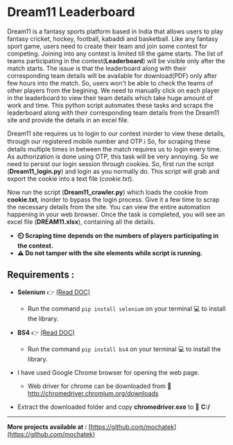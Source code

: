 # Dream11 Leaderboard

Dream11 is a fantasy sports platform based in India that allows users to play fantasy cricket, hockey, football, kabaddi and basketball.
Like any fantasy sport game, users need to create their team and join some contest for competing. Joining into any contest is limited till
the game starts. The list of teams participating in the contest(**Leaderboard**) will be visible only after the match starts. The issue is
that the leaderboard along with their corresponding team details will be available for download(PDF) only after few hours into the match.
So, users won't be able to check the teams of other players from the begining. We need to manually click on each player in the leaderboard 
to view their team details which take huge amount of work and time. This python script automates these tasks and scraps the leaderboard 
along with their corresponding team details from the Dream11 site and provide the details in an excel file.

Dream11 site requires us to login to our contest inorder to view these details, through our registered mobile number and OTP.:information_source:
So, for scraping these details multiple times in between the match requires us to login every time. As authorization is done using OTP, 
this task will be very annoying. So we need to persist our login session through cookies. So, first run the script (**Dream11_login.py**)
and login as you normally do. This script will grab and export the cookie into a text file (*cookie.txt*).

Now run the script (**Dream11_crawler.py**) which loads the cookie from **cookie.txt**, inorder to bypass the login process.
Give it a few time to scrap the necessary details from the site. You can view the entire automation happening in your web browser.
Once the task is completed, you will see an excel file (**DREAM11.xlsx**), containing all the details.

- **:timer_clock: Scraping time depends on the numbers of players participating in the contest.**
- **:warning: Do not tamper with the site elements while script is running.**

## Requirements :
  - **Selenium**  :point_right: [(Read DOC)](https://selenium-python.readthedocs.io/)
      * Run the command ``` pip install selenium ``` on your terminal :computer: to install the library.
  - **BS4**  :point_right: [(Read DOC)](https://beautiful-soup-4.readthedocs.io/en/latest/)
      * Run the command ``` pip install bs4 ``` on your terminal :computer: to install the library.
  
  - I have used Google Chrome browser for opening the web page.
      * Web driver for chrome can be downloaded from :paperclip: http://chromedriver.chromium.org/downloads
  - Extract the downloaded folder and copy **chromedriver.exe** to :file_folder: **C:/**

---
**More projects available at :** [https://github.com/mochatek](https://github.com/mochatek)

